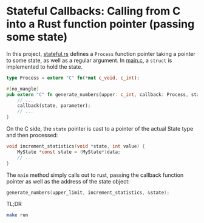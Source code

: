 # Stateful Callbacks: Calling from C into a Rust function pointer (passing some state)

In this project, [stateful.rs](src/stateful.rs) defines a `Process` function pointer
taking a pointer to some state, as well as a regular argument. In [main.c](src/main.c),
a `struct` is implemented to hold the state.

```rust
type Process = extern "C" fn(*mut c_void, c_int);

#[no_mangle]
pub extern "C" fn generate_numbers(upper: c_int, callback: Process, state: *mut c_void) {
    // ...
    callback(state, parameter);
    // ...
}
```

On the C side, the `state` pointer is cast to a pointer of the actual State type and then processed:

```c
void increment_statistics(void *state, int value) {
    MyState *const state = (MyState*)data;
    // ...
}
```

The `main` method simply calls out to rust, passing the callback function pointer as well
as the address of the state object:

```c
generate_numbers(upper_limit, increment_statistics, &state);
```

TL;DR

```bash
make run
```
